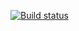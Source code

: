 [![Build status](https://ci.appveyor.com/api/projects/status/dkjwt1ixgdd3392y/branch/main?svg=true)](https://ci.appveyor.com/project/Zlata27/aqa-ci-demo-november/branch/main)